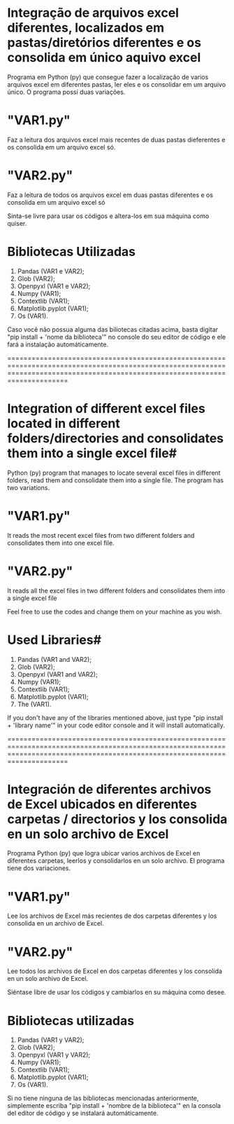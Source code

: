 # Integração de arquivos excel diferentes, localizados em pastas/diretórios diferentes e os consolida em único aquivo excel
Programa em Python (py) que consegue fazer a localização de varios arquivos excel em diferentes pastas, ler eles e os consolidar em um arquivo único. O programa possí duas variações.

# "VAR1.py"
Faz a leitura dos arquivos excel mais recentes de duas pastas dieferentes e os consolida em um arquivo excel só.

# "VAR2.py"
Faz a leitura de todos os arquivos excel em duas pastas diferentes e os consolida em um arquivo excel só

Sinta-se livre para usar os códigos e altera-los em sua máquina como quiser.

# Bibliotecas Utilizadas
1. Pandas (VAR1 e VAR2);
2. Glob (VAR2);
3. Openpyxl (VAR1 e VAR2);
4. Numpy (VAR1);
5. Contextlib (VAR1);
6. Matplotlib.pyplot (VAR1);
7. Os (VAR1).

Caso você não possua alguma das biliotecas citadas acima, basta digitar "pip install + 'nome da biblioteca'" no console do seu editor de código e ele fará a instalação automáticamente.

=================================================================================================================================================================================
# Integration of different excel files located in different folders/directories and consolidates them into a single excel file#
Python (py) program that manages to locate several excel files in different folders, read them and consolidate them into a single file. The program has two variations.

# "VAR1.py"
It reads the most recent excel files from two different folders and consolidates them into one excel file.

# "VAR2.py"
It reads all the excel files in two different folders and consolidates them into a single excel file

Feel free to use the codes and change them on your machine as you wish.

# Used Libraries#
1. Pandas (VAR1 and VAR2);
2. Glob (VAR2);
3. Openpyxl (VAR1 and VAR2);
4. Numpy (VAR1);
5. Contextlib (VAR1);
6. Matplotlib.pyplot (VAR1);
7. The (VAR1).

If you don't have any of the libraries mentioned above, just type "pip install + 'library name'" in your code editor console and it will install automatically.

=================================================================================================================================================================================
# Integración de diferentes archivos de Excel ubicados en diferentes carpetas / directorios y los consolida en un solo archivo de Excel #
Programa Python (py) que logra ubicar varios archivos de Excel en diferentes carpetas, leerlos y consolidarlos en un solo archivo. El programa tiene dos variaciones.

# "VAR1.py"
Lee los archivos de Excel más recientes de dos carpetas diferentes y los consolida en un archivo de Excel.

# "VAR2.py"
Lee todos los archivos de Excel en dos carpetas diferentes y los consolida en un solo archivo de Excel.

Siéntase libre de usar los códigos y cambiarlos en su máquina como desee.

# Bibliotecas utilizadas
1. Pandas (VAR1 y VAR2);
2. Glob (VAR2);
3. Openpyxl (VAR1 y VAR2);
4. Numpy (VAR1);
5. Contextlib (VAR1);
6. Matplotlib.pyplot (VAR1);
7. Os (VAR1).

Si no tiene ninguna de las bibliotecas mencionadas anteriormente, simplemente escriba "pip install + 'nombre de la biblioteca'" en la consola del editor de código y se instalará automáticamente.
